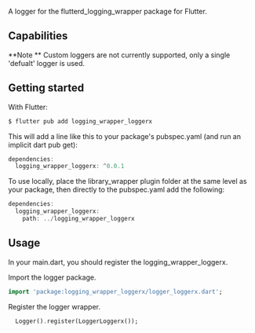 A logger for the flutterd_logging_wrapper package for Flutter.

## Capabilities

**Note ** Custom loggers are not currently supported, only a single 'defualt' logger is used.

## Getting started

With Flutter:

```dart
$ flutter pub add logging_wrapper_loggerx
```

This will add a line like this to your package's pubspec.yaml (and run an implicit dart pub get):

```dart
dependencies:
  logging_wrapper_loggerx: ^0.0.1
```

To use locally, place the library_wrapper plugin folder at the same level as your package, then directly to the pubspec.yaml add the following:

```dart
dependencies:
  logging_wrapper_loggerx: 
    path: ../logging_wrapper_loggerx
```
## Usage

In your main.dart, you should register the logging_wrapper_loggerx.

Import the logger package.

```dart
import 'package:logging_wrapper_loggerx/logger_loggerx.dart';
```

Register the logger wrapper.

```dart
  Logger().register(LoggerLoggerx());
```
